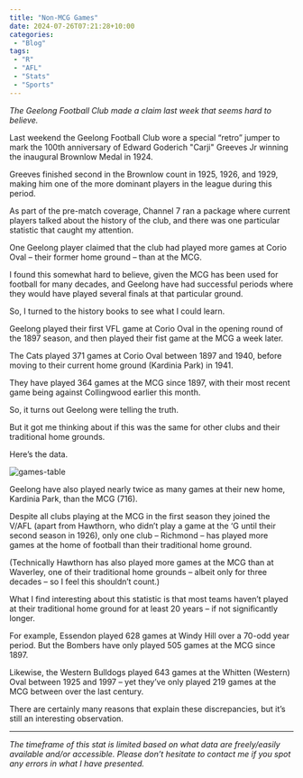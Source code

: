 ```yaml
---
title: "Non-MCG Games"
date: 2024-07-26T07:21:28+10:00
categories:
 - "Blog"
tags:
 - "R"
 - "AFL" 
 - "Stats"
 - "Sports"
---
```


*The Geelong Football Club made a claim last week that seems hard to believe.*

Last weekend the Geelong Football Club wore a special “retro” jumper to mark the 100th anniversary of Edward Goderich "Carji" Greeves Jr winning the inaugural Brownlow Medal in 1924. 

Greeves finished second in the Brownlow count in 1925, 1926, and 1929, making him one of the more dominant players in the league during this period. 

As part of the pre-match coverage, Channel 7 ran a package where current players talked about the history of the club, and there was one particular statistic that caught my attention.

One Geelong player claimed that the club had played more games at Corio Oval – their former home ground – than at the MCG.

I found this somewhat hard to believe, given the MCG has been used for football for many decades, and Geelong have had successful periods where they would have played several finals at that particular ground. 

So, I turned to the history books to see what I could learn.

Geelong played their first VFL game at Corio Oval in the opening round of the 1897 season, and then played their fist game at the MCG a week later.

The Cats played 371 games at Corio Oval between 1897 and 1940, before moving to their current home ground (Kardinia Park) in 1941.

They have played 364 games at the MCG since 1897, with their most recent game being against Collingwood earlier this month. 

So, it turns out Geelong were telling the truth.

But it got me thinking about if this was the same for other clubs and their traditional home grounds.

Here’s the data.

![games-table](/img/content/posts/non-mcg-table.png)

Geelong have also played nearly twice as many games at their new home, Kardinia Park, than the MCG (716).  

Despite all clubs playing at the MCG in the first season they joined the V/AFL (apart from Hawthorn, who didn’t play a game at the ‘G until their second season in 1926), only one club – Richmond – has played more games at the home of football than their traditional home ground.

(Technically Hawthorn has also played more games at the MCG than at Waverley, one of their traditional home grounds – albeit only for three decades – so I feel this shouldn’t count.)

What I find interesting about this statistic is that most teams haven’t played at their traditional home ground for at least 20 years – if not significantly longer.

For example, Essendon played 628 games at Windy Hill over a 70-odd year period. But the Bombers have only played 505 games at the MCG since 1897.

Likewise, the Western Bulldogs played 643 games at the Whitten (Western) Oval between 1925 and 1997 – yet they’ve only played 219 games at the MCG between over the last century.

There are certainly many reasons that explain these discrepancies, but it’s still an interesting observation. 

--- 

*The timeframe of this stat is limited based on what data are freely/easily available and/or accessible. Please don’t hesitate to contact me if you spot any errors in what I have presented.*
